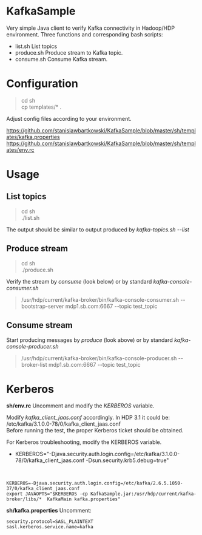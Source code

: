 # KafkaSample

Very simple Java client to verify Kafka connectivity in Hadoop/HDP environment. Three functions and corresponding bash scripts:
* list.sh List topics 
* produce.sh Produce stream to Kafka topic.
* consume.sh Consume Kafka stream.

# Configuration
>cd sh<br>
>  cp templates/* .<br>

Adjust config files according to your environment.

https://github.com/stanislawbartkowski/KafkaSample/blob/master/sh/templates/kafka.properties<br>
https://github.com/stanislawbartkowski/KafkaSample/blob/master/sh/templates/env.rc<br>

# Usage
## List topics

> cd sh<br>
> ./list.sh<br>

The output should be similar to output produced by *kafka-topics.sh --list*

## Produce stream

>cd sh<br>
>./produce.sh

Verify the stream by *consume* (look below) or by standard *kafka-console-consumer.sh*
> /usr/hdp/current/kafka-broker/bin/kafka-console-consumer.sh  --bootstrap-server mdp1.sb.com:6667 --topic test_topic

## Consume stream
Start producing messages by *produce* (look above) or by standard *kafka-console-producer.sh*
> /usr/hdp/current/kafka-broker/bin/kafka-console-producer.sh  --broker-list mdp1.sb.com:6667 --topic test_topic

# Kerberos
**sh/env.rc** Uncomment and modify the *KERBEROS* variable.

Modify *kafka_client_jaas.conf* accordingly. In HDP 3.1 it could be: /etc/kafka/3.1.0.0-78/0/kafka_client_jaas.conf<br>
Before running the test, the proper Kerberos ticket should be obtained.<br>

For Kerberos troubleshooting, modify the KERBEROS variable.
* KERBEROS="-Djava.security.auth.login.config=/etc/kafka/3.1.0.0-78/0/kafka_client_jaas.conf -Dsun.security.krb5.debug=true"
<br>

```
KERBEROS=-Djava.security.auth.login.config=/etc/kafka/2.6.5.1050-37/0/kafka_client_jaas.conf
export JAVAOPTS="$KERBEROS -cp KafkaSample.jar:/usr/hdp/current/kafka-broker/libs/*  KafkaMain kafka.properties" 
```
**sh/kafka.properties** Uncomment:
```
security.protocol=SASL_PLAINTEXT
sasl.kerberos.service.name=kafka
```




